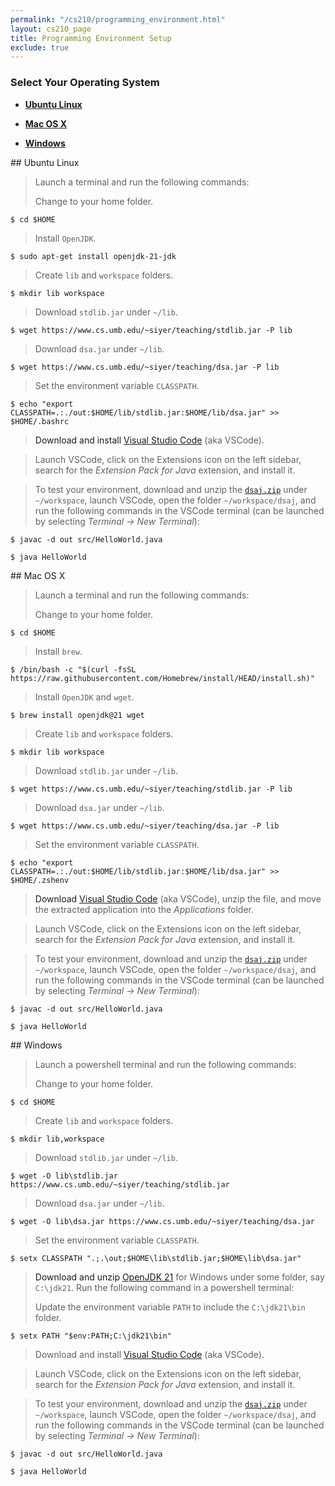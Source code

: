 ```yaml
---
permalink: "/cs210/programming_environment.html"
layout: cs210_page
title: Programming Environment Setup
exclude: true
---
```


### Select Your Operating System

- [**Ubuntu Linux**](#linux)

- [**Mac OS X**](#mac) 

- [**Windows**](#win) 

<a name="linux"/>
## Ubuntu Linux

> Launch a terminal and run the following commands:
>
> Change to your home folder.
```
$ cd $HOME
```
>
> Install `OpenJDK`.
```
$ sudo apt-get install openjdk-21-jdk
```
>
> Create `lib` and `workspace` folders.
```
$ mkdir lib workspace
```
>
> Download `stdlib.jar` under `~/lib`.
```
$ wget https://www.cs.umb.edu/~siyer/teaching/stdlib.jar -P lib
```
>
> Download `dsa.jar` under `~/lib`.
```
$ wget https://www.cs.umb.edu/~siyer/teaching/dsa.jar -P lib
```
>
> Set the environment variable `CLASSPATH`.
```
$ echo "export CLASSPATH=.:./out:$HOME/lib/stdlib.jar:$HOME/lib/dsa.jar" >> $HOME/.bashrc
```

> Download and install [Visual Studio Code](https://code.visualstudio.com/sha/download?build=stable&os=linux-deb-x64) (aka VSCode).

> Launch VSCode, click on the Extensions icon on the left sidebar, search for the *Extension Pack for Java* extension, and install it. 

> To test your environment, download and unzip the [`dsaj.zip`](https://www.cs.umb.edu/~siyer/teaching/dsaj.zip) under `~/workspace`, launch VSCode, open the folder `~/workspace/dsaj`, and 
run the following commands in the VSCode terminal (can be launched by selecting *Terminal &rarr; New Terminal*): 
>
```
$ javac -d out src/HelloWorld.java
```
>
```
$ java HelloWorld
```

<a name="mac"/>
## Mac OS X

> Launch a terminal and run the following commands: 
>
> Change to your home folder.
```
$ cd $HOME
```
>
> Install `brew`.
```
$ /bin/bash -c "$(curl -fsSL https://raw.githubusercontent.com/Homebrew/install/HEAD/install.sh)"
```
>
> Install `OpenJDK` and `wget`.
```
$ brew install openjdk@21 wget
```
>
> Create `lib` and `workspace` folders.
```
$ mkdir lib workspace
```
>
> Download `stdlib.jar` under `~/lib`.
```
$ wget https://www.cs.umb.edu/~siyer/teaching/stdlib.jar -P lib
```
>
> Download `dsa.jar` under `~/lib`.
```
$ wget https://www.cs.umb.edu/~siyer/teaching/dsa.jar -P lib
```
>
> Set the environment variable `CLASSPATH`.
```
$ echo "export CLASSPATH=.:./out:$HOME/lib/stdlib.jar:$HOME/lib/dsa.jar" >> $HOME/.zshenv
```

> Download [Visual Studio Code](https://code.visualstudio.com/sha/download?build=stable&os=darwin-universal) (aka VSCode), unzip the file, and move the extracted application into the *Applications* folder.

> Launch VSCode, click on the Extensions icon on the left sidebar, search for the *Extension Pack for Java* extension, and install it. 

> To test your environment, download and unzip the [`dsaj.zip`](https://www.cs.umb.edu/~siyer/teaching/dsaj.zip) under `~/workspace`, launch VSCode, open the folder `~/workspace/dsaj`, and 
run the following commands in the VSCode terminal (can be launched by selecting *Terminal &rarr; New Terminal*): 
>
```
$ javac -d out src/HelloWorld.java
```
>
```
$ java HelloWorld
```

<a name="win"/>
## Windows

> Launch a powershell terminal and run the following commands:
>
> Change to your home folder.
```
$ cd $HOME
```
>
> Create `lib` and `workspace` folders.
```
$ mkdir lib,workspace
```
>
> Download `stdlib.jar` under `~/lib`.
```
$ wget -O lib\stdlib.jar https://www.cs.umb.edu/~siyer/teaching/stdlib.jar
```
>
> Download `dsa.jar` under `~/lib`.
```
$ wget -O lib\dsa.jar https://www.cs.umb.edu/~siyer/teaching/dsa.jar
```
>
> Set the environment variable `CLASSPATH`.
```
$ setx CLASSPATH ".;.\out;$HOME\lib\stdlib.jar;$HOME\lib\dsa.jar"
```

> Download and unzip [OpenJDK 21](https://download.java.net/java/GA/jdk21.0.2/f2283984656d49d69e91c558476027ac/13/GPL/openjdk-21.0.2_windows-x64_bin.zip) for Windows under some folder, say `C:\jdk21`. Run the following command in a powershell terminal:
>
> Update the environment variable `PATH` to include the `C:\jdk21\bin`
folder.
```
$ setx PATH "$env:PATH;C:\jdk21\bin"
```

> Download and install [Visual Studio Code](https://code.visualstudio.com/sha/download?build=stable&os=win32-x64-user) (aka VSCode).

> Launch VSCode, click on the Extensions icon on the left sidebar, search for the *Extension Pack for Java* extension, and install it. 

> To test your environment, download and unzip the [`dsaj.zip`](https://www.cs.umb.edu/~siyer/teaching/dsaj.zip) under `~/workspace`, launch VSCode, open the folder `~/workspace/dsaj`, and 
run the following commands in the VSCode terminal (can be launched by selecting *Terminal &rarr; New Terminal*): 
>
```
$ javac -d out src/HelloWorld.java
```
>
```
$ java HelloWorld
```
